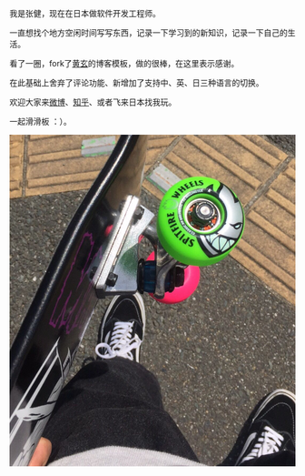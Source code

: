 我是张健，现在在日本做软件开发工程师。

一直想找个地方空闲时间写写东西，记录一下学习到的新知识，记录一下自己的生活。

看了一圈，fork了[黄玄](http://www.huangxuan.me/)的博客模板，做的很棒，在这里表示感谢。

在此基础上舍弃了评论功能、新增加了支持中、英、日三种语言的切换。


欢迎大家来[微博](https://www.weibo.com/3789530690/)、[知乎](https://www.zhihu.com/people/zhang-jian-37-39/)、或者飞来日本找我玩。

一起滑滑板 ：）。





![java-javascript](/img/about-skateboard-1.jpeg)

